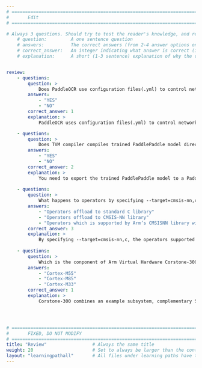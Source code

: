 ```yaml
---
# ================================================================================
#       Edit
# ================================================================================

# Always 3 questions. Should try to test the reader's knowledge, and reinforce the key points you want them to remember.
    # question:         A one sentence question
    # answers:          The correct answers (from 2-4 answer options only). Should be surrounded by quotes.
    # correct_answer:   An integer indicating what answer is correct (index starts from 0)
    # explanation:      A short (1-3 sentence) explanation of why the correct answer is correct. Can add additional context if desired


review:
    - questions:
        question: >
            Does PaddleOCR use configuration files(.yml) to control network training and evaluation parameters?
        answers:
            - "YES"
            - "NO"
        correct_answer: 1                     
        explanation: >
            PaddleOCR uses configuration files(.yml) to control network training and evaluation parameters. In the configuration file, you can set the parameters for building the model, optimizer, loss function, and model pre- and post-processing. PaddleOCR reads these parameters from the configuration file, and then forms a complete training process to complete the model training.

    - questions:
        question: >
            Does TVM compiler compiles trained PaddlePaddle model directly?
        answers:
            - "YES"
            - "NO"
        correct_answer: 2                     
        explanation: >
            You need to export the trained PaddlePaddle model to a Paddle inference model that TVM can compile to generate code which is suitable to run on a Cortex-M processor. 
               
    - questions:
        question: >
            What happens to operators by specifying --target=cmsis-nn,c ... when using TVMC to compile the model?
        answers:
            - "Operators offload to standard C library"
            - "Operators offload to CMSIS-NN library"
            - "Operators which is supported by Arm’s CMSISNN library will be offloaded to a CMSIS –NN kernel and the rest will fall back to standard C library."
        correct_answer: 3                    
        explanation: >
            By specifying --target=cmsis-nn,c, the operators supported by Arm’s CMSISNN library will be offloaded to a CMSIS –NN kernel which best makes use of underlying Arm hardware acceleration. Otherwise, it will fall back to standard C library implementations.
            
    - questions:
        question: >
            Which is the conponent of Arm Virtual Hardware Corstone-300 platform?
        answers:
            - "Cortex-M55"
            - "Cortex-M85"
            - "Cortex-M33"
        correct_answer: 1                    
        explanation: >
            Corstone-300 combines an example subsystem, complementary System IP, and software and tools to streamline SoC development. Corstone-300 leverages Cortex-M55, Arm's most AI capable Cortex-M CPU, and allows for straightforward integration of the Ethos-U55 NPU to build low-power, high-performance endpoint AI systems. For more, please check product specifications at https://developer.arm.com/Processors/Corstone-300. 




# ================================================================================
#       FIXED, DO NOT MODIFY
# ================================================================================
title: "Review"                 # Always the same title
weight: 20                      # Set to always be larger than the content in this path
layout: "learningpathall"       # All files under learning paths have this same wrapper
---
```

